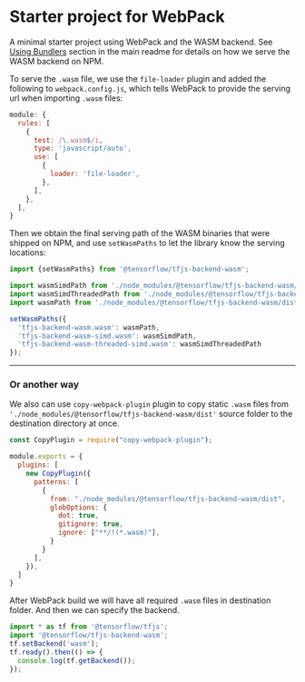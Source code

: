 # Starter project for WebPack

A minimal starter project using WebPack and the WASM backend.
See [Using Bundlers](../../README.md#using-bundlers) section in the main readme
for details on how we serve the WASM backend on NPM.

To serve the `.wasm` file, we use the `file-loader` plugin and added the
following to `webpack.config.js`, which tells WebPack to provide the serving url
when importing `.wasm` files:

```js
module: {
  rules: [
    {
      test: /\.wasm$/i,
      type: 'javascript/auto',
      use: [
        {
          loader: 'file-loader',
        },
      ],
    },
  ],
}
```

Then we obtain the final serving path of the WASM binaries that were shipped on
NPM, and use `setWasmPaths` to let the library know the serving locations:

```ts
import {setWasmPaths} from '@tensorflow/tfjs-backend-wasm';

import wasmSimdPath from './node_modules/@tensorflow/tfjs-backend-wasm/dist/tfjs-backend-wasm-simd.wasm';
import wasmSimdThreadedPath from './node_modules/@tensorflow/tfjs-backend-wasm/dist/tfjs-backend-wasm-threaded-simd.wasm';
import wasmPath from './node_modules/@tensorflow/tfjs-backend-wasm/dist/tfjs-backend-wasm.wasm';

setWasmPaths({
  'tfjs-backend-wasm.wasm': wasmPath,
  'tfjs-backend-wasm-simd.wasm': wasmSimdPath,
  'tfjs-backend-wasm-threaded-simd.wasm': wasmSimdThreadedPath
});
```

---

### Or another way

We also can use `copy-webpack-plugin` plugin to copy static `.wasm` files from `'./node_modules/@tensorflow/tfjs-backend-wasm/dist'` source folder to the destination directory at once.

```js
const CopyPlugin = require("copy-webpack-plugin");

module.exports = {
  plugins: [
    new CopyPlugin({
      patterns: [
        {
          from: "./node_modules/@tensorflow/tfjs-backend-wasm/dist",
          globOptions: {
            dot: true,
            gitignore: true,
            ignore: ["**/!(*.wasm)"],
          }
        }
      ],
    }),
  ]
}
```

After WebPack build we will have all required `.wasm` files in destination folder. And then we can specify the backend.

```ts
import * as tf from '@tensorflow/tfjs';
import '@tensorflow/tfjs-backend-wasm';
tf.setBackend('wasm');
tf.ready().then(() => {
  console.log(tf.getBackend());
});
```
